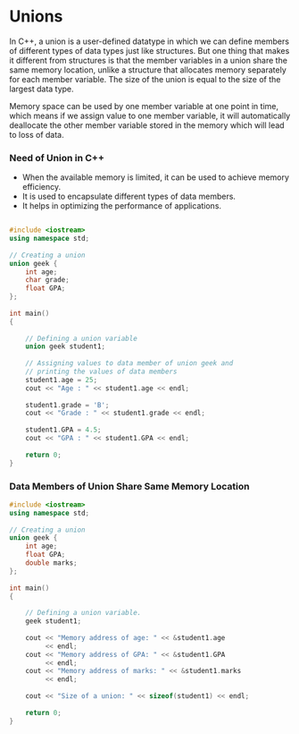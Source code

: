 # Unions

In C++, a union is a user-defined datatype in which we can define members of different types of data types just like structures. But one thing that makes it different from structures is that the member variables in a union share the same memory location, unlike a structure that allocates memory separately for each member variable. The size of the union is equal to the size of the largest data type.

Memory space can be used by one member variable at one point in time, which means if we assign value to one member variable, it will automatically deallocate the other member variable stored in the memory which will lead to loss of data.

### Need of Union in C++

- When the available memory is limited, it can be used to achieve memory efficiency.
- It is used to encapsulate different types of data members.
- It helps in optimizing the performance of applications.


```cpp

#include <iostream> 
using namespace std; 
  
// Creating a union 
union geek { 
    int age; 
    char grade; 
    float GPA; 
}; 
  
int main() 
{ 
  
    // Defining a union variable 
    union geek student1; 
  
    // Assigning values to data member of union geek and 
    // printing the values of data members 
    student1.age = 25; 
    cout << "Age : " << student1.age << endl; 
  
    student1.grade = 'B'; 
    cout << "Grade : " << student1.grade << endl; 
  
    student1.GPA = 4.5; 
    cout << "GPA : " << student1.GPA << endl; 
  
    return 0; 
}
```


### Data Members of Union Share Same Memory Location

```cpp
#include <iostream> 
using namespace std; 
  
// Creating a union 
union geek { 
    int age; 
    float GPA; 
    double marks; 
}; 
  
int main() 
{ 
  
    // Defining a union variable. 
    geek student1; 
  
    cout << "Memory address of age: " << &student1.age 
         << endl; 
    cout << "Memory address of GPA: " << &student1.GPA 
         << endl; 
    cout << "Memory address of marks: " << &student1.marks 
         << endl; 
  
    cout << "Size of a union: " << sizeof(student1) << endl; 
  
    return 0; 
}
```
